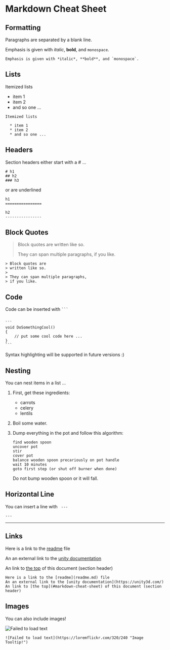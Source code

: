 ﻿# Markdown Cheat Sheet


## Formatting
Paragraphs are separated by a blank line.

Emphasis is given with *italic*, **bold**, and `monospace`.

```
Emphasis is given with *italic*, **bold**, and `monospace`.
```

## Lists
Itemized lists

  * item 1
  * item 2
  * and so one ...

```
Itemized lists

  * item 1
  * item 2
  * and so one ...

```

## Headers

Section headers either start with a # ...
```
# h1
## h2
### h3
```

or are underlined

```
h1
================

h2
----------------
```
## Block Quotes

> Block quotes are
> written like so.
>
> They can span multiple paragraphs,
> if you like.

```
> Block quotes are
> written like so.
>
> They can span multiple paragraphs,
> if you like.
```


## Code

Code can be inserted with ` ``` `

~~~

```
void DoSomethingCool()
{
    // put some cool code here ...
}
```
~~~

Syntax highlighting will be supported in future versions :)


## Nesting

You can nest items in a list ...

 1. First, get these ingredients:

      * carrots
      * celery
      * lentils

 2. Boil some water.

 3. Dump everything in the pot and follow
    this algorithm:

        find wooden spoon
        uncover pot
        stir
        cover pot
        balance wooden spoon precariously on pot handle
        wait 10 minutes
        goto first step (or shut off burner when done)

    Do not bump wooden spoon or it will fall.


## Horizontal Line

You can insert a line with ` ---`

```
---
```
---

## Links

Here is a link to the [readme](readme.md) file

An an external link to the [unity documentation](https://unity3d.com/)

An link to [the top](#markdown-cheat-sheet) of this document (section header)


```
Here is a link to the [readme](readme.md) file
An an external link to the [unity documentation](https://unity3d.com/)
An link to [the top](#markdown-cheat-sheet) of this document (section header)
```

## Images

You can also include images!

![Failed to load text](https://loremflickr.com/320/240 "Image Tooltip!")

```
![Failed to load text](https://loremflickr.com/320/240 "Image Tooltip!")

```
